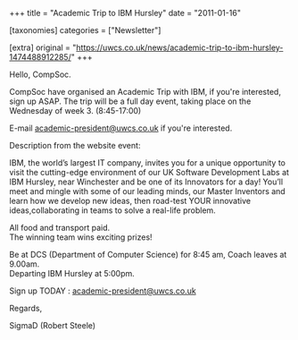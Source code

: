 +++
title = "Academic Trip to IBM Hursley"
date = "2011-01-16"

[taxonomies]
categories = ["Newsletter"]

[extra]
original = "https://uwcs.co.uk/news/academic-trip-to-ibm-hursley-1474488912285/"
+++

Hello, CompSoc.

CompSoc have organised an Academic Trip with IBM, if you're interested, sign up ASAP. The trip will be a full day event, taking place on the Wednesday of week 3. (8:45-17:00)

E-mail academic-president@uwcs.co.uk if you're interested.

Description from the website event:

IBM, the world’s largest IT company, invites you for a unique opportunity to visit the cutting-edge environment of our UK Software Development Labs at IBM Hursley, near Winchester and be one of its Innovators for a day\! You’ll meet and mingle with some of our leading minds, our Master Inventors and learn how we develop new ideas, then road-test YOUR innovative ideas,collaborating in teams to solve a real-life problem.

All food and transport paid.  
The winning team wins exciting prizes\!

Be at DCS (Department of Computer Science) for 8:45 am, Coach leaves at 9.00am.  
Departing IBM Hursley at 5:00pm.

Sign up TODAY : academic-president@uwcs.co.uk

Regards,

SigmaD (Robert Steele)

